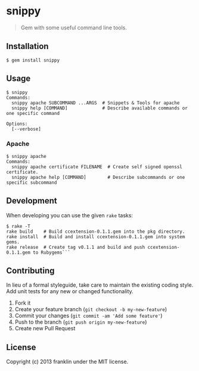 # snippy

> Gem with some useful command line tools.

## Installation

```
$ gem install snippy
```

## Usage

```
$ snippy
Commands:
  snippy apache SUBCOMMAND ...ARGS  # Snippets & Tools for apache
  snippy help [COMMAND]             # Describe available commands or one specific command

Options:
  [--verbose]
```

### Apache

```
$ snippy apache
Commands:
  snippy apache certificate FILENAME  # Create self signed openssl certificate.
  snippy apache help [COMMAND]        # Describe subcommands or one specific subcommand
```

## Development

When developing you can use the given `rake` tasks:

```
$ rake -T
rake build    # Build ccextension-0.1.1.gem into the pkg directory.
rake install  # Build and install ccextension-0.1.1.gem into system gems.
rake release  # Create tag v0.1.1 and build and push ccextension-0.1.1.gem to Rubygems```
```

## Contributing
In lieu of a formal styleguide, take care to maintain the existing coding style. Add unit tests for any new or changed functionality.

1. Fork it
2. Create your feature branch (`git checkout -b my-new-feature`)
3. Commit your changes (`git commit -am 'Add some feature'`)
4. Push to the branch (`git push origin my-new-feature`)
5. Create new Pull Request

## License
Copyright (c) 2013 franklin under the MIT license.
